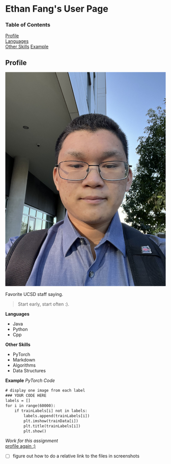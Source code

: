 # Ethan Fang's User Page

### Table of Contents
[Profile](https://github.com/efang5/CSE-110/blob/main/index.md#profile)  
[Languages](https://github.com/efang5/CSE-110/blob/main/index.md#languages)  
[Other Skills](https://github.com/efang5/CSE-110/blob/main/index.md#other-skills)
[Example](https://github.com/efang5/CSE-110/blob/main/index.md#example)

## Profile
![Picture of Ethan Fang](https://github.com/efang5/CSE-110/blob/main/IMG_4748.jpg)

Favorite UCSD staff saying.
> Start early, start often :).

**Languages**  
- Java  
- Python  
- Cpp

**Other Skills**  
- PyTorch  
- Markdown  
- Algorithms  
- Data Structures

**Example**
*PyTorch Code*
```
# display one image from each label
### YOUR CODE HERE
labels = []
for i in range(60000):   
    if trainLabels[i] not in labels:
        labels.append(trainLabels[i])
        plt.imshow(trainData[i])
        plt.title(trainLabels[i])
        plt.show()
```

*Work for this assignment*  
[profile again :)](IMG_4748.jpg)

- [ ] figure out how to do a relative link to the files in screenshots
